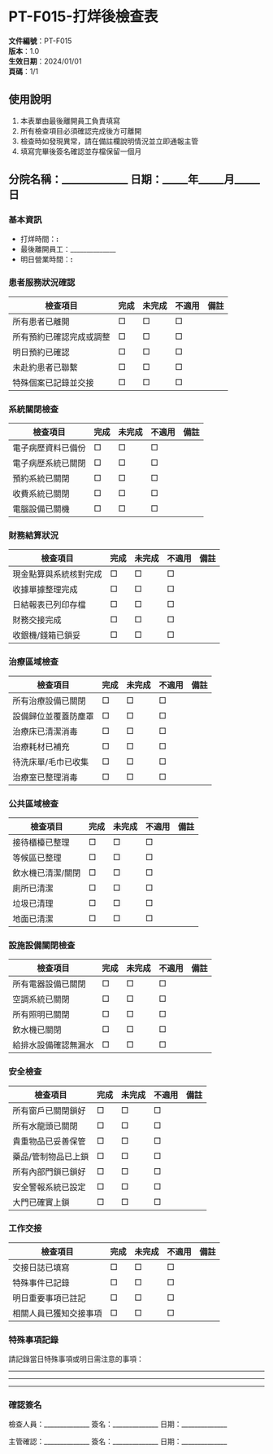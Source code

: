 # PT-F015-打烊後檢查表

**文件編號**：PT-F015  
**版本**：1.0  
**生效日期**：2024/01/01  
**頁碼**：1/1  

## 使用說明
1. 本表單由最後離開員工負責填寫
2. 所有檢查項目必須確認完成後方可離開
3. 檢查時如發現異常，請在備註欄說明情況並立即通報主管
4. 填寫完畢後簽名確認並存檔保留一個月

## 分院名稱：_____________ 日期：_____年_____月_____日

### 基本資訊
- 打烊時間：______:______
- 最後離開員工：______________
- 明日營業時間：______:______

### 患者服務狀況確認
| 檢查項目 | 完成 | 未完成 | 不適用 | 備註 |
|--------|------|------|------|------|
| 所有患者已離開 | □ | □ | □ | |
| 所有預約已確認完成或調整 | □ | □ | □ | |
| 明日預約已確認 | □ | □ | □ | |
| 未赴約患者已聯繫 | □ | □ | □ | |
| 特殊個案已記錄並交接 | □ | □ | □ | |

### 系統關閉檢查
| 檢查項目 | 完成 | 未完成 | 不適用 | 備註 |
|--------|------|------|------|------|
| 電子病歷資料已備份 | □ | □ | □ | |
| 電子病歷系統已關閉 | □ | □ | □ | |
| 預約系統已關閉 | □ | □ | □ | |
| 收費系統已關閉 | □ | □ | □ | |
| 電腦設備已關機 | □ | □ | □ | |

### 財務結算狀況
| 檢查項目 | 完成 | 未完成 | 不適用 | 備註 |
|--------|------|------|------|------|
| 現金點算與系統核對完成 | □ | □ | □ | |
| 收據單據整理完成 | □ | □ | □ | |
| 日結報表已列印存檔 | □ | □ | □ | |
| 財務交接完成 | □ | □ | □ | |
| 收銀機/錢箱已鎖妥 | □ | □ | □ | |

### 治療區域檢查
| 檢查項目 | 完成 | 未完成 | 不適用 | 備註 |
|--------|------|------|------|------|
| 所有治療設備已關閉 | □ | □ | □ | |
| 設備歸位並覆蓋防塵罩 | □ | □ | □ | |
| 治療床已清潔消毒 | □ | □ | □ | |
| 治療耗材已補充 | □ | □ | □ | |
| 待洗床單/毛巾已收集 | □ | □ | □ | |
| 治療室已整理消毒 | □ | □ | □ | |

### 公共區域檢查
| 檢查項目 | 完成 | 未完成 | 不適用 | 備註 |
|--------|------|------|------|------|
| 接待櫃檯已整理 | □ | □ | □ | |
| 等候區已整理 | □ | □ | □ | |
| 飲水機已清潔/關閉 | □ | □ | □ | |
| 廁所已清潔 | □ | □ | □ | |
| 垃圾已清理 | □ | □ | □ | |
| 地面已清潔 | □ | □ | □ | |

### 設施設備關閉檢查
| 檢查項目 | 完成 | 未完成 | 不適用 | 備註 |
|--------|------|------|------|------|
| 所有電器設備已關閉 | □ | □ | □ | |
| 空調系統已關閉 | □ | □ | □ | |
| 所有照明已關閉 | □ | □ | □ | |
| 飲水機已關閉 | □ | □ | □ | |
| 給排水設備確認無漏水 | □ | □ | □ | |

### 安全檢查
| 檢查項目 | 完成 | 未完成 | 不適用 | 備註 |
|--------|------|------|------|------|
| 所有窗戶已關閉鎖好 | □ | □ | □ | |
| 所有水龍頭已關閉 | □ | □ | □ | |
| 貴重物品已妥善保管 | □ | □ | □ | |
| 藥品/管制物品已上鎖 | □ | □ | □ | |
| 所有內部門鎖已鎖好 | □ | □ | □ | |
| 安全警報系統已設定 | □ | □ | □ | |
| 大門已確實上鎖 | □ | □ | □ | |

### 工作交接
| 檢查項目 | 完成 | 未完成 | 不適用 | 備註 |
|--------|------|------|------|------|
| 交接日誌已填寫 | □ | □ | □ | |
| 特殊事件已記錄 | □ | □ | □ | |
| 明日重要事項已註記 | □ | □ | □ | |
| 相關人員已獲知交接事項 | □ | □ | □ | |

### 特殊事項記錄
請記錄當日特殊事項或明日需注意的事項：
___________________________________________________________
___________________________________________________________
___________________________________________________________

### 確認簽名
檢查人員：______________ 簽名：______________ 日期：______________

主管確認：______________ 簽名：______________ 日期：______________ 